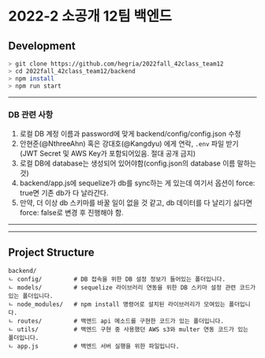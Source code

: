 # 2022-2 소공개 12팀 백엔드

## Development

```bash
> git clone https://github.com/hegria/2022fall_42class_team12
> cd 2022fall_42class_team12/backend
> npm install
> npm run start
```
---
### DB 관련 사항

1. 로컬 DB 계정 이름과 password에 맞게 backend/config/config.json 수정
2. 안현준(@NthreeAhn) 혹은 강대호(@Kangdyu) 에게 연락, `.env` 파일 받기 (JWT Secret 및 AWS Key가 포함되어있음. 절대 공개 금지)
3. 로컬 DB에 database는 생성되어 있어야함(config.json의 database 이름 말하는 것)
4. backend/app.js에 sequelize가 db를 sync하는 게 있는데 여기서 옵션이 force: true면 기존 db가 다 날라간다.
5. 만약, 더 이상 db 스키마를 바꿀 일이 없을 것 같고, db 데이터를 다 날리기 싫다면 force: false로 변경 후 진행해야 함.
---
---

## Project Structure

```
backend/
ㄴ config/         # DB 접속을 위한 DB 설정 정보가 들어있는 폴더입니다.
ㄴ models/         # sequelize 라이브러리 연동을 위한 DB 스키마 설정 관련 코드가 있는 폴더입니다.
ㄴ node_modules/   # npm install 명령어로 설치된 라이브러리가 모여있는 폴더입니다.
ㄴ routes/         # 백엔드 api 메소드를 구현한 코드가 있는 폴더입니다.
ㄴ utils/          # 백엔드 구현 중 사용했던 AWS s3와 multer 연동 코드가 있는 폴더입니다.
ㄴ app.js          # 백엔드 서버 실행을 위한 파일입니다.
```
